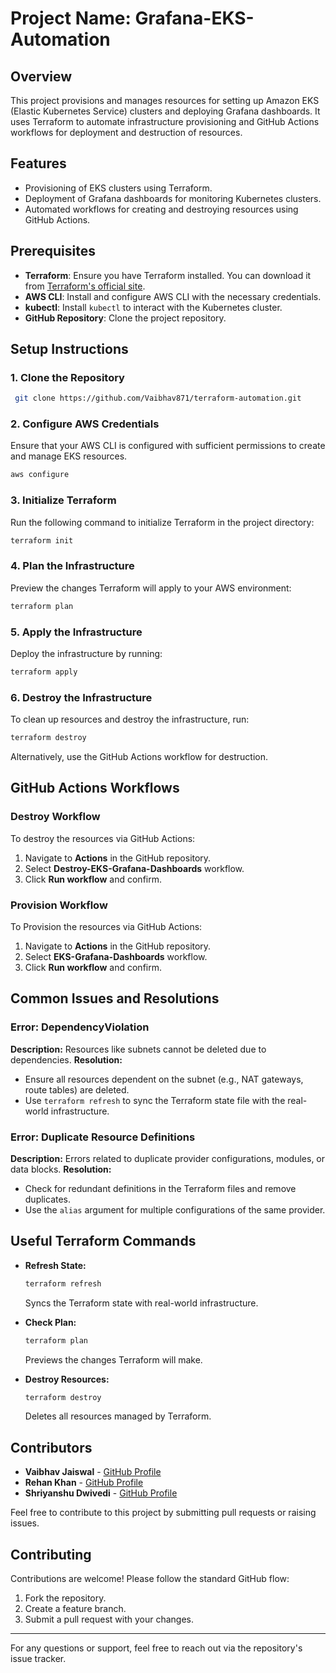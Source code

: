 # Project Name: Grafana-EKS-Automation

## Overview
This project provisions and manages resources for setting up Amazon EKS (Elastic Kubernetes Service) clusters and deploying Grafana dashboards. It uses Terraform to automate infrastructure provisioning and GitHub Actions workflows for deployment and destruction of resources.
 
## Features
- Provisioning of EKS clusters using Terraform.
- Deployment of Grafana dashboards for monitoring Kubernetes clusters.
- Automated workflows for creating and destroying resources using GitHub Actions.

## Prerequisites
- **Terraform**: Ensure you have Terraform installed. You can download it from [Terraform's official site](https://www.terraform.io/downloads).
- **AWS CLI**: Install and configure AWS CLI with the necessary credentials.
- **kubectl**: Install `kubectl` to interact with the Kubernetes cluster.
- **GitHub Repository**: Clone the project repository.

## Setup Instructions

### 1. Clone the Repository
```bash
 git clone https://github.com/Vaibhav871/terraform-automation.git
```

### 2. Configure AWS Credentials
Ensure that your AWS CLI is configured with sufficient permissions to create and manage EKS resources.
```bash
aws configure
```

### 3. Initialize Terraform
Run the following command to initialize Terraform in the project directory:
```bash
terraform init
```

### 4. Plan the Infrastructure
Preview the changes Terraform will apply to your AWS environment:
```bash
terraform plan
```

### 5. Apply the Infrastructure
Deploy the infrastructure by running:
```bash
terraform apply
```

### 6. Destroy the Infrastructure
To clean up resources and destroy the infrastructure, run:
```bash
terraform destroy
```

Alternatively, use the GitHub Actions workflow for destruction.

## GitHub Actions Workflows

### Destroy Workflow
To destroy the resources via GitHub Actions:
1. Navigate to **Actions** in the GitHub repository.
2. Select **Destroy-EKS-Grafana-Dashboards** workflow.
3. Click **Run workflow** and confirm.

### Provision Workflow
To Provision the resources via GitHub Actions:
1. Navigate to **Actions** in the GitHub repository.
2. Select **EKS-Grafana-Dashboards** workflow.
3. Click **Run workflow** and confirm.

## Common Issues and Resolutions

### Error: DependencyViolation
**Description:** Resources like subnets cannot be deleted due to dependencies.
**Resolution:**
- Ensure all resources dependent on the subnet (e.g., NAT gateways, route tables) are deleted.
- Use `terraform refresh` to sync the Terraform state file with the real-world infrastructure.

### Error: Duplicate Resource Definitions
**Description:** Errors related to duplicate provider configurations, modules, or data blocks.
**Resolution:**
- Check for redundant definitions in the Terraform files and remove duplicates.
- Use the `alias` argument for multiple configurations of the same provider.

## Useful Terraform Commands
- **Refresh State:**
  ```bash
  terraform refresh
  ```
  Syncs the Terraform state with real-world infrastructure.

- **Check Plan:**
  ```bash
  terraform plan
  ```
  Previews the changes Terraform will make.

- **Destroy Resources:**
  ```bash
  terraform destroy
  ```
  Deletes all resources managed by Terraform.

## Contributors

- **Vaibhav Jaiswal** - [GitHub Profile](https://github.com/vaibhavjaiswal)
- **Rehan Khan** - [GitHub Profile](https://github.com/Rehankhan008)
- **Shriyanshu Dwivedi** - [GitHub Profile](https://github.com/mrkhalnayak)

Feel free to contribute to this project by submitting pull requests or raising issues.

## Contributing
Contributions are welcome! Please follow the standard GitHub flow:
1. Fork the repository.
2. Create a feature branch.
3. Submit a pull request with your changes.
---

For any questions or support, feel free to reach out via the repository's issue tracker.
